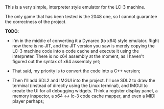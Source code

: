 This is a very simple, interpreter style emulator for the LC-3 machine.

The only game that has been tested is the 2048 one, so I cannot guarantee the correctness of the project.

**TODO**:
- I'm in the middle of converting it a Dynarec (to x64) style emulator. Right now there is no JIT, and the JIT version you saw is merely copying the LC-3 machine code into a code cache and execute it using the interpreter. There is no x64 assembly at the moment, as I haven't figured out the syntax of x64 assembly yet;

- That said, my priority is to convert the code into a C++ version;

- Then I'll add SDL2 and IMGUI into the project. I'll use SDL2 to draw the terminal (instead of directly using the Linux terminal), and IMGUI to create the UI for all debugging widgets. Think a register display panel, a memory inspector, a x64 <-> lc-3 code cache mapper, and even a MIDI player perhaps;
